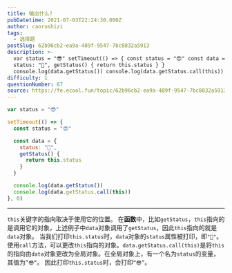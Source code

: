 ```yaml
---
title: 输出什么?
pubDatetime: 2021-07-03T22:24:30.000Z
author: caorushizi
tags:
  - 选择题
postSlug: 62b96cb2-ea9a-489f-9547-7bc8832a5913
description: >-
  var status = "😎" setTimeout(() => { const status = "😍" const data = {
  status: "🥑", getStatus() { return this.status } }
  console.log(data.getStatus()) console.log(data.getStatus.call(this)) }, 0) th
difficulty: 1
questionNumber: 87
source: https://fe.ecool.fun/topic/62b96cb2-ea9a-489f-9547-7bc8832a5913
---
```


```javascript
var status = "😎"

setTimeout(() => {
  const status = "😍"

  const data = {
    status: "🥑",
    getStatus() {
      return this.status
    }
  }

  console.log(data.getStatus())
  console.log(data.getStatus.call(this))
}, 0)
```

---

`this`关键字的指向取决于使用它的位置。 在**函数**中，比如`getStatus`，`this`指向的是调用它的对象，上述例子中`data`对象调用了`getStatus`，因此`this`指向的就是`data`对象。 当我们打印`this.status`时，`data`对象的`status`属性被打印，即`"🥑"`。
使用`call`方法，可以更改`this`指向的对象。`data.getStatus.call(this)`是将`this`的指向由`data`对象更改为全局对象。在全局对象上，有一个名为`status`的变量，其值为`”😎“`。 因此打印`this.status`时，会打印`“😎”`。
